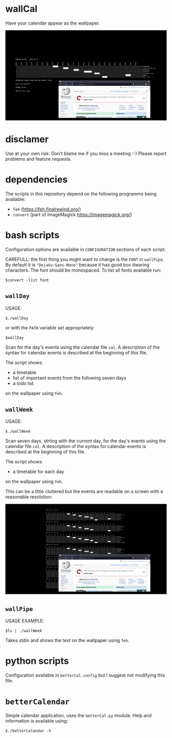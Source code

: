 # wallCal

Have your calendar appear as the wallpaper.

![](day.png)

# disclamer 

Use at your own risk. Don't blame me if you miss a meeting :-)
Please report problems and feature requests.

# dependencies

The scripts in this repository depend 
on the following programms being available:

- `feh` (<https://feh.finalrewind.org/>)
- `convert` (part of ImageMagick <https://imagemagick.org/>)

# bash scripts

Configuration options are available 
in `CONFIGURATION` sections of each script.

CAREFULL: the first thing you might want
to change is the `FONT` in `wallPipe`.
By default it is `"DejaVu-Sans-Mono"`
because it has good box dwaring characters.
The font should be monospaced.
To list all fonts available run:

```
$convert -list font
```

## `wallDay`

USAGE: 

```
$./wallDay
```

or with the `PATH` variable set appropriately:

```
$wallDay
```

Scan for the day's events using the
calendar file `cal`. A description
of the syntax for calendar events
is described at the beginning of
this file.

The script shows:

  - a timetable
  - list of important events from 
    the following seven days
  - a todo list

on the wallpaper using `feh`.

## `wallWeek`

USAGE: 

```
$./wallWeek
```

Scan seven days, strting with the current day,
for the day's events using the
calendar file `cal`. A description
of the syntax for calendar events
is described at the beginning of
this file.

The script shows:

  - a timetable for each day

on the wallpaper using `feh`.

This can be a little cluttered but the
events are readable on a screen with 
a reasonable resolution:

![](week.png)

## `wallPipe`

USAGE EXAMPLE: 

```
$ls | ./wallWeek
```

Takes stdin and shows the text
on the wallpaper using `feh`.

# python scripts

Configuration available in `betterCal.config`
but I suggest not modifying this file.

# `betterCalendar`

Simple calendar application, uses the
`betterCal.py` module. Help and information
is available using:

```
$./betterCalendar -h
```




